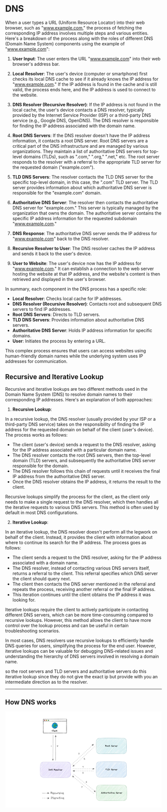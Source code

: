 # DNS

When a user types a URL (Uniform Resource Locator) into their web browser, such as "www.example.com," the process of fetching the corresponding IP address involves multiple steps and various entities. Here's a breakdown of the process along with the roles of different DNS (Domain Name System) components using the example of "www.example.com":

1. **User Input**: The user enters the URL "www.example.com" into their web browser's address bar.

2. **Local Resolver**: The user's device (computer or smartphone) first checks its local DNS cache to see if it already knows the IP address for "www.example.com." If the IP address is found in the cache and is still valid, the process ends here, and the IP address is used to connect to the website.

3. **DNS Resolver (Recursive Resolver)**: If the IP address is not found in the local cache, the user's device contacts a DNS resolver, typically provided by the Internet Service Provider (ISP) or a third-party DNS service (e.g., Google DNS, OpenDNS). The DNS resolver is responsible for finding the IP address associated with the domain name.

4. **Root DNS Servers**: If the DNS resolver doesn't have the IP address information, it contacts a root DNS server. Root DNS servers are a critical part of the DNS infrastructure and are managed by various organizations. They maintain a list of authoritative DNS servers for top-level domains (TLDs), such as ".com," ".org," ".net," etc. The root server responds to the resolver with a referral to the appropriate TLD server for the requested domain ("example.com").

5. **TLD DNS Servers**: The resolver contacts the TLD DNS server for the specific top-level domain, in this case, the ".com" TLD server. The TLD server provides information about which authoritative DNS server is responsible for the "example.com" domain.

6. **Authoritative DNS Server**: The resolver then contacts the authoritative DNS server for "example.com." This server is typically managed by the organization that owns the domain. The authoritative server contains the specific IP address information for the requested subdomain "www.example.com."

7. **DNS Response**: The authoritative DNS server sends the IP address for "www.example.com" back to the DNS resolver.

8. **Recursive Resolver to User**: The DNS resolver caches the IP address and sends it back to the user's device.

9. **User to Website**: The user's device now has the IP address for "www.example.com." It can establish a connection to the web server hosting the website at that IP address, and the website's content is then retrieved and displayed in the user's browser.

In summary, each component in the DNS process has a specific role:

- **Local Resolver**: Checks local cache for IP addresses.
- **DNS Resolver (Recursive Resolver)**: Contacts root and subsequent DNS servers to find IP addresses.
- **Root DNS Servers**: Directs to TLD servers.
- **TLD DNS Servers**: Provides information about authoritative DNS servers.
- **Authoritative DNS Server**: Holds IP address information for specific domains.
- **User**: Initiates the process by entering a URL.

This complex process ensures that users can access websites using human-friendly domain names while the underlying system uses IP addresses for communication.

## Recursive and Iterative Lookup 

Recursive and iterative lookups are two different methods used in the Domain Name System (DNS) to resolve domain names to their corresponding IP addresses. Here's an explanation of both approaches:

1. **Recursive Lookup**:

In a recursive lookup, the DNS resolver (usually provided by your ISP or a third-party DNS service) takes on the responsibility of finding the IP address for the requested domain on behalf of the client (user's device). The process works as follows:

- The client (user's device) sends a request to the DNS resolver, asking for the IP address associated with a particular domain name.
- The DNS resolver contacts the root DNS servers, then the top-level domain (TLD) servers, and subsequently the authoritative DNS server responsible for the domain.
- The DNS resolver follows this chain of requests until it receives the final IP address from the authoritative DNS server.
- Once the DNS resolver obtains the IP address, it returns the result to the client.

Recursive lookups simplify the process for the client, as the client only needs to make a single request to the DNS resolver, which then handles all the iterative requests to various DNS servers. This method is often used by default in most DNS configurations.

2. **Iterative Lookup**:

In an iterative lookup, the DNS resolver doesn't perform all the legwork on behalf of the client. Instead, it provides the client with information about where to continue its search for the IP address. The process goes as follows:

- The client sends a request to the DNS resolver, asking for the IP address associated with a domain name.
- The DNS resolver, instead of contacting various DNS servers itself, returns a referral to the client. This referral specifies which DNS server the client should query next.
- The client then contacts the DNS server mentioned in the referral and repeats the process, receiving another referral or the final IP address.
- This iteration continues until the client obtains the IP address it was looking for.

Iterative lookups require the client to actively participate in contacting different DNS servers, which can be more time-consuming compared to recursive lookups. However, this method allows the client to have more control over the lookup process and can be useful in certain troubleshooting scenarios.

In most cases, DNS resolvers use recursive lookups to efficiently handle DNS queries for users, simplifying the process for the end user. However, iterative lookups can be valuable for debugging DNS-related issues and understanding the hierarchy of DNS servers involved in resolving a domain name.

so the root servers and TLD servers and authoritative servers do this iterative lookup since they do not give the exact ip but provide with you an intermediate direction as to the resolver. 

---
## How DNS works
![](../Images/how-dns-works.webp)
